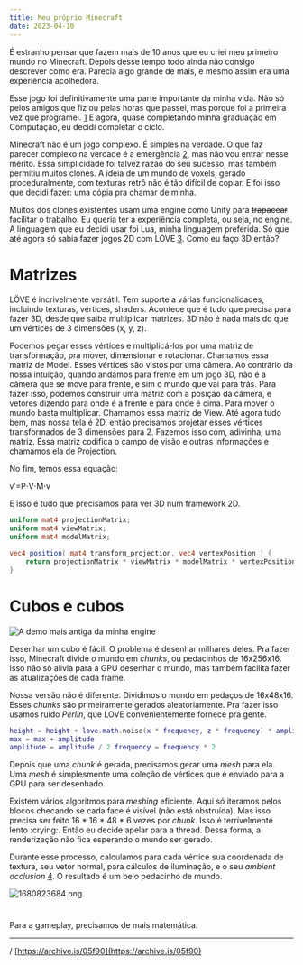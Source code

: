 ```yaml
---
title: Meu próprio Minecraft
date: 2023-04-10
---
```


É estranho pensar que fazem mais de 10 anos que eu criei meu primeiro mundo no
Minecraft. Depois desse tempo todo ainda não consigo descrever como era. Parecia
algo grande de mais, e mesmo assim era uma experiência acolhedora. 

Esse jogo foi definitivamente uma parte importante da minha vida. Não só pelos
amigos que fiz ou pelas horas que passei, mas porque foi a primeira vez que
programei. [1] E agora, quase completando minha graduação em Computação, eu
decidi completar o ciclo.

Minecraft não é um jogo complexo. É simples na verdade. O que faz parecer
complexo na verdade é a emergência [2], mas não vou entrar nesse mérito. Essa
simplicidade foi talvez razão do seu sucesso, mas também permitiu muitos clones.
A ideia de um mundo de voxels, gerado proceduralmente, com texturas retrô não é
tão difícil de copiar. E foi isso que decidi fazer: uma cópia pra chamar de
minha.

Muitos dos clones existentes usam uma engine como Unity para ~~trapacear~~
facilitar o trabalho. Eu queria ter a experiência completa, ou seja, no engine.
A linguagem que eu decidi usar foi Lua, minha linguagem preferida. Só que até
agora só sabia fazer jogos 2D com LÖVE [3]. Como eu faço 3D então?

# Matrizes

LÖVE é incrivelmente versátil. Tem suporte a várias funcionalidades, incluindo
texturas, vértices, shaders. Acontece que é tudo que precisa para fazer 3D,
desde que saiba multiplicar matrizes. 3D não é nada mais do que um vértices de 3
dimensões (x, y, z). 

Podemos pegar esses vértices e multiplicá-los por uma
matriz de transformação, pra mover, dimensionar e rotacionar. Chamamos essa
matriz de Model. Esses vértices são vistos por uma câmera. Ao contrário da nossa
intuição, quando andamos para frente em um jogo 3D, não é a câmera que se move
para frente, e sim o mundo que vai para trás. Para fazer isso, podemos construir
uma matriz com a posição da câmera, e vetores dizendo para onde é a frente e
para onde é cima. Para mover o mundo basta multiplicar. Chamamos essa matriz de
View. Até agora tudo bem, mas nossa tela é 2D, então precisamos projetar esses
vértices transformados de 3 dimensões para 2. Fazemos isso com, adivinha, uma
matriz. Essa matriz codifica o campo de visão e outras informações e chamamos
ela de Projection.

No fim, temos essa equação:

v′=P⋅V⋅M⋅v

E isso é tudo que precisamos para ver 3D num framework 2D.

```glsl
uniform mat4 projectionMatrix;
uniform mat4 viewMatrix;
uniform mat4 modelMatrix;

vec4 position( mat4 transform_projection, vec4 vertexPosition ) { 
    return projectionMatrix * viewMatrix * modelMatrix * vertexPosition; 
}
```

# Cubos e cubos

![A demo mais antiga da minha engine]()

Desenhar um cubo é fácil. O problema é desenhar milhares deles. Pra fazer isso,
Minecraft divide o mundo em *chunks*, ou pedacinhos de 16x256x16. Isso não só
alivia para a GPU desenhar o mundo, mas também facilita fazer as atualizações de
cada frame.

Nossa versão não é diferente. Dividimos o mundo em pedaços de 16x48x16. Esses
*chunks* são primeiramente gerados aleatoriamente. Pra fazer isso usamos ruído
*Perlin*, que LOVE convenientemente fornece pra gente.

```lua
height = height + love.math.noise(x * frequency, z * frequency) * amplitude 
max = max + amplitude 
amplitude = amplitude / 2 frequency = frequency * 2
```

Depois que uma *chunk* é gerada, precisamos gerar uma *mesh* para ela. Uma
*mesh* é simplesmente uma coleção de vértices que é enviado para a GPU para ser
desenhado.

Existem vários algoritmos para *meshing* eficiente. Aqui só iteramos pelos
blocos checando se cada face é visível (não está obstruída). Mas isso precisa ser
feito 16 * 16 * 48 * 6 vezes por *chunk*. Isso é terrívelmente lento :crying:. 
Então eu decide apelar para a thread. Dessa forma, a renderização não fica esperando
o mundo ser gerado.

Durante esse processo, calculamos para cada vértice sua coordenada de textura,
seu vetor normal, para cálculos de iluminação, e o seu *ambient occlusion* [4].
O resultado é um belo pedacinho de mundo.

![1680823684.png]()

# 

Para a gameplay, precisamos de mais matemática. 

---

[1]: [https://www.minecraftforum.net/forums/mapping-and-modding-java-edition/minecraft-mods/1284429-1-2-5-simple-guns-mod-beta-1-2](https://www.minecraftforum.net/forums/mapping-and-modding-java-edition/minecraft-mods/1284429-1-2-5-simple-guns-mod-beta-1-2)
/ [https://archive.is/05f90](https://archive.is/05f90)

[2]: [https://pt.wikipedia.org/wiki/Emergência](https://pt.wikipedia.org/wiki/Emerg%C3%AAncia)

[3]: Love2d.org

[4]: [https://0fps.net/2013/07/03/ambient-occlusion-for-minecraft-like-worlds/](https://0fps.net/2013/07/03/ambient-occlusion-for-minecraft-like-worlds/)
